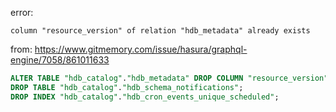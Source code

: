 error:
```
column "resource_version" of relation "hdb_metadata" already exists
```
from: https://www.gitmemory.com/issue/hasura/graphql-engine/7058/861011633
```sql
ALTER TABLE "hdb_catalog"."hdb_metadata" DROP COLUMN "resource_version";
DROP TABLE "hdb_catalog"."hdb_schema_notifications";
DROP INDEX "hdb_catalog"."hdb_cron_events_unique_scheduled";
```
